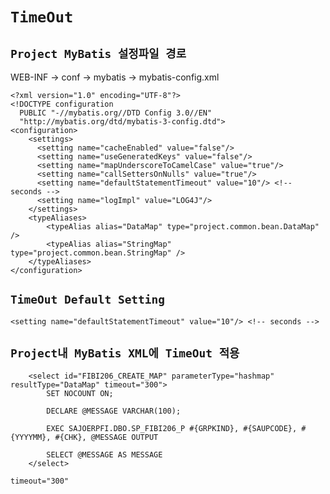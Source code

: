 # `TimeOut`

## `Project MyBatis 설정파일 경로`

WEB-INF -> conf -> mybatis -> mybatis-config.xml

```
<?xml version="1.0" encoding="UTF-8"?>
<!DOCTYPE configuration
  PUBLIC "-//mybatis.org//DTD Config 3.0//EN"
  "http://mybatis.org/dtd/mybatis-3-config.dtd">
<configuration>
	<settings>
	  <setting name="cacheEnabled" value="false"/>
	  <setting name="useGeneratedKeys" value="false"/>
	  <setting name="mapUnderscoreToCamelCase" value="true"/>
	  <setting name="callSettersOnNulls" value="true"/>
	  <setting name="defaultStatementTimeout" value="10"/> <!-- seconds -->
      <setting name="logImpl" value="LOG4J"/>
	</settings>
	<typeAliases>
		<typeAlias alias="DataMap" type="project.common.bean.DataMap" />
		<typeAlias alias="StringMap" type="project.common.bean.StringMap" />
	</typeAliases>
</configuration>
```

## `TimeOut Default Setting`

```
<setting name="defaultStatementTimeout" value="10"/> <!-- seconds -->
```

## `Project내 MyBatis XML에 TimeOut 적용`

```
	<select id="FIBI206_CREATE_MAP" parameterType="hashmap" resultType="DataMap" timeout="300">
		SET NOCOUNT ON;

		DECLARE @MESSAGE VARCHAR(100);

		EXEC SAJOERPFI.DBO.SP_FIBI206_P #{GRPKIND}, #{SAUPCODE}, #{YYYYMM}, #{CHK}, @MESSAGE OUTPUT

		SELECT @MESSAGE AS MESSAGE
	</select>
```

```
timeout="300"
```
